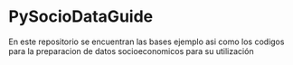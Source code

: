 # PySocioDataGuide
En este repositorio se encuentran las bases ejemplo asi como los codigos para la preparacion de datos socioeconomicos para su utilización
